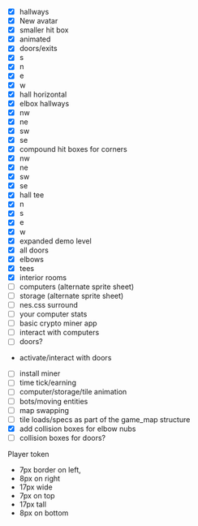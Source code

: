  - [x] hallways
 - [x] New avatar
  - [x] smaller hit box
  - [x] animated
 - [x] doors/exits
  - [x] s
  - [x] n
  - [x] e
  - [x] w
  - [x] hall horizontal
 - [x] elbox hallways
  - [x] nw
  - [x] ne
  - [x] sw
  - [x] se
 - [x] compound hit boxes for corners
  - [x] nw
  - [x] ne
  - [x] sw
  - [x] se
 - [x] hall tee
  - [x] n
  - [x] s
  - [x] e
  - [x] w
 - [x] expanded demo level
  - [x] all doors
  - [x] elbows
  - [x] tees
  - [x] interior rooms
 - [ ] computers (alternate sprite sheet)
 - [ ] storage (alternate sprite sheet)
 - [ ] nes.css surround
 - [ ] your computer stats
 - [ ] basic crypto miner app
 - [ ] interact with computers
 - [ ] doors? 
  - activate/interact with doors
 - [ ] install miner
 - [ ] time tick/earning
 - [ ] computer/storage/tile animation
 - [ ] bots/moving entities
 - [ ] map swapping
 - [ ] tile loads/specs as part of the game_map structure
 - [x] add collision boxes for elbow nubs
 - [ ] collision boxes for doors?

Player token
 - 7px border on left, 
 - 8px on right 
 - 17px wide
 - 7px on top
 - 17px tall
 - 8px on bottom